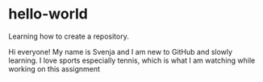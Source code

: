 # hello-world
Learning how to create a repository.

Hi everyone!
My name is Svenja and I am new to GitHub and slowly learning.
I love sports especially tennis, which is what I am watching while working on this assignment
